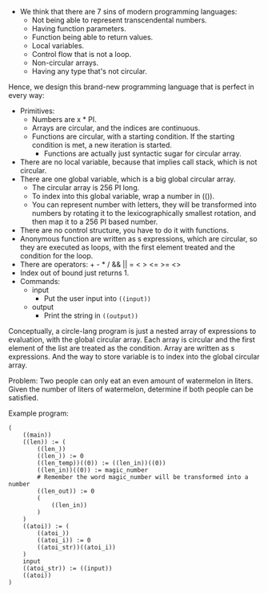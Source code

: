 - We think that there are 7 sins of modern programming languages:
    - Not being able to represent transcendental numbers.
    - Having function parameters.
    - Function being able to return values.
    - Local variables.
    - Control flow that is not a loop.
    - Non-circular arrays.
    - Having any type that's not circular.

Hence, we design this brand-new programming language that is perfect in every way:
- Primitives:
    - Numbers are x * PI.
    - Arrays are circular, and the indices are continuous.
    - Functions are circular, with a starting condition. If the starting condition is met, a new
      iteration is started.
        - Functions are actually just syntactic sugar for circular array.
- There are no local variable, because that implies call stack, which is not circular.
- There are one global variable, which is a big global circular array.
    - The circular array is 256 PI long.
    - To index into this global variable, wrap a number in (()).
    - You can represent number with letters, they will be transformed into numbers by rotating it to
      the lexicographically smallest rotation, and then map it to a 256 PI based number.
- There are no control structure, you have to do it with functions.
- Anonymous function are written as s expressions, which are circular, so they are executed as loops,
  with the first element treated and the condition for the loop.
- There are operators: + - * / && || = < > <= >= <>
- Index out of bound just returns 1.
- Commands:
    - input
        - Put the user input into `((input))`
    - output
        - Print the string in `((output))`

Conceptually, a circle-lang program is just a nested array of expressions to evaluation, with the
global circular array. Each array is circular and the first element of the list are treated as the
condition. Array are written as s expressions. And the way to store variable is to index into the
global circular array.

Problem:
Two people can only eat an even amount of watermelon in liters.
Given the number of liters of watermelon, determine if both people can be satisfied.

Example program:
```
(
    ((main))
    ((len)) := (
        ((len_))
        ((len_)) := 0
        ((len_temp))((0)) := ((len_in))((0))
        ((len_in))((0)) := magic_number
        # Remember the word magic_number will be transformed into a number
        ((len_out)) := 0
        (
            ((len_in))
        )
    )
    ((atoi)) := (
        ((atoi_))
        ((atoi_i)) := 0
        ((atoi_str))((atoi_i))
    )
    input
    ((atoi_str)) := ((input))
    ((atoi))
)
```
